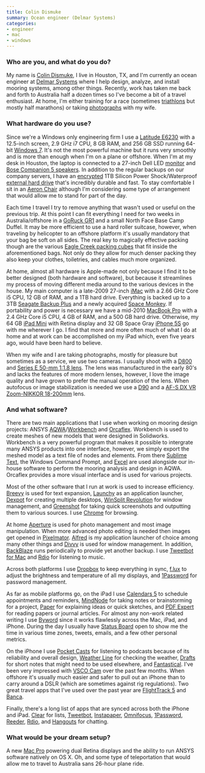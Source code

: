 ```yaml
---
title: Colin Dismuke
summary: Ocean engineer (Delmar Systems)
categories:
- engineer
- mac
- windows
---
```


### Who are you, and what do you do?

My name is [Colin Dismuke](http://www.cpdis.com/ "Colin's website."), I live in Houston, TX, and I'm currently an ocean engineer at [Delmar Systems](https://web-server-1.delmarus.com/Engineering/index.html "The Delmar Systems website.") where I help design, analyze, and install mooring systems, among other things. Recently, work has taken me back and forth to Australia half a dozen times so I've become a bit of a travel enthusiast. At home, I'm either training for a race (sometimes [triathlons](http://www.flickr.com/photos/cpdis/sets/72157637473975913/ "Colin's NYC Ironman photoset.") but mostly half marathons) or taking [photographs](http://www.flickr.com/photos/cpdis "Colin's Flickr account.") with my wife.

### What hardware do you use?

Since we're a Windows only engineering firm I use a [Latitude E6230][latitude-e6230] with a 12.5-inch screen, 2.9 GHz i7 CPU, 8 GB RAM, and 256 GB SSD running 64-bit [Windows 7][windows-7]. It's not the most powerful machine but it runs very smoothly and is more than enough when I'm on a plane or offshore. When I'm at my desk in Houston, the laptop is connected to a 27-inch Dell LED [monitor][ultrasharp-u2713hm] and [Bose Companion 5 speakers][companion-5]. In addition to the regular backups on our company servers, I have an [encrypted][truecrypt] 1TB Silicon Power Shock/Waterproof [external hard drive][armor-a80] that's incredibly durable and fast. To stay comfortable I sit in an [Aeron Chair][aeron] although I'm considering some type of arrangement that would allow me to stand for part of the day.

Each time I travel I try to remove anything that wasn't used or useful on the previous trip. At this point I can fit everything I need for two weeks in Australia/offshore in a [GoRuck GR1][gr1] and a small North Face Base Camp Duffel. It may be more efficient to use a hard roller suitcase, however, when traveling by helicopter to an offshore platform it's usually mandatory that your bag be soft on all sides. The real key to magically effective packing though are the various [Eagle Creek packing cubes][pack-it-half-cube] that fit inside the aforementioned bags. Not only do they allow for much denser packing they also keep your clothes, toiletries, and cables much more organized.

At home, almost all hardware is Apple-made not only because I find it to be better designed (both hardware and software), but because it streamlines my process of moving different media around to the various devices in the house. My main computer is a late-2009 27-inch [iMac][] with a 2.66 GHz Core i5 CPU, 12 GB of RAM, and a 1TB hard drive. Everything is backed up to a 3TB [Seagate Backup Plus][backup-plus] and a newly acquired [Space Monkey][space-monkey]. If portability and power is necessary we have a mid-2010 [MacBook Pro][macbook-pro] with a 2.4 GHz Core i5 CPU, 4 GB of RAM, and a 500 GB hard drive. Otherwise, my 64 GB [iPad Mini][ipad-mini-2] with Retina display and 32 GB Space Gray [iPhone 5S][iphone-5s] go with me wherever I go. I find that more and more often much of what I do at home and at work can be accomplished on my iPad which, even five years ago, would have been hard to believe.

When my wife and I are taking photographs, mostly for pleasure but sometimes as a service, we use two cameras. I usually shoot with a [D800][] and [Series E 50-mm 1:1.8 lens][50mm-f1.8-series-e]. The lens was manufactured in the early 80's and lacks the features of more modern lenses, however, I love the image quality and have grown to prefer the manual operation of the lens. When autofocus or image stabilization is needed we use a [D90][] and a [AF-S DX VR Zoom-NIKKOR 18-200mm][af-s-dx-vr-zoom-nikkor-18-200mm-f3.5-5.6g-if-ed] lens.

### And what software?

There are two main applications that I use when working on mooring design projects: ANSYS [AQWA][]/[Workbench][] and [Orcaflex][]. Workbench is used to create meshes of new models that were designed in Solidworks. Workbench is a very powerful program that makes it possible to intergrate many ANSYS products into one interface, however, we simply export the meshed model as a text file of nodes and elements. From there [Sublime Text][sublime-text], the Windows Command Prompt, and [Excel][] are used alongside our in-house software to perform the mooring analysis and design in AQWA. Orcaflex provides a more visual interface and is used for various projects.

Most of the other software that I run at work is used to increase efficiency. [Breevy][] is used for text expansion, [Launchy][] as an application launcher, [Dexpot][] for creating multiple desktops, [WinSplit Revolution][winsplit-revolution] for window management, and [Greenshot][] for taking quick screenshots and outputting them to various sources. I use [Chrome][] for browsing.

At home [Aperture][] is used for photo management and most image manipulation. When more advanced photo editing is needed then images get opened in [Pixelmator][]. [Alfred][] is my application launcher of choice among many other things and [Divvy][] is used for window management. In addition, [BackBlaze][] runs periodically to provide yet another backup. I use [Tweetbot for Mac][tweetbot] and [Rdio][] for listening to music.

Across both platforms I use [Dropbox][] to keep everything in sync, [f.lux][] to adjust the brightness and temperature of all my displays, and [1Password][] for password management.

As far as mobile platforms go, on the iPad I use [Calendars 5][calendars-ios] to schedule appointments and reminders, [MindNode][mindnode-ios] for taking notes or brainstorming for a project, [Paper][paper-ios] for explaining ideas or quick sketches, and [PDF Expert][pdf-export-ios] for reading papers or journal articles. For almost any non-work related writing I use [Byword][byword-ios] since it works flawlessly across the Mac, iPad, and iPhone. During the day I usually have [Status Board][status-board-ios] open to show me the time in various time zones, tweets, emails, and a few other personal metrics.

On the iPhone I use [Pocket Casts][pocket-casts-ios] for listening to podcasts because of its reliability and overall design, [Weather Line][weather-line-ios] for checking the weather, [Drafts][drafts-ios] for short notes that might need to be used elsewhere, and [Fantastical][fantastical-ios]. I've been very impressed with [VSCO Cam][vsco-cam-ios] over the past few months. When offshore it's usually much easier and safer to pull out an iPhone than to carry around a DSLR (which are sometimes against rig regulations). Two great travel apps that I've used over the past year are [FlightTrack 5][flighttrack-ios] and [Banca][banca-ios].

Finally, there's a long list of apps that are synced across both the iPhone and iPad. [Clear][] for lists, [Tweetbot][tweetbot-ios], [Instapaper][instapaper-ios], [Omnifocus][omnifocus-ios], [1Password][1password-ios], [Reeder][reeder-ios], [Rdio][rdio-ios], and [Hangouts][google-hangouts-ios] for chatting.

### What would be your dream setup?

A new [Mac Pro][mac-pro] powering dual Retina displays and the ability to run ANSYS software natively on OS X. Oh, and some type of teleportation that would allow me to travel to Australia sans 26-hour plane ride.

[50mm-f1.8-series-e]: http://www.kenrockwell.com/nikon/50f18E.htm "A camera lens."
[aeron]: https://www.hermanmiller.com/products/seating/office-chairs/aeron-chairs/ "A work chair."
[af-s-dx-vr-zoom-nikkor-18-200mm-f3.5-5.6g-if-ed]: http://www.nikonusa.com/en/nikon-products/product/camera-lenses/af-s-dx-vr-zoom-nikkor-18-200mm-f%252f3.5-5.6g-if-ed.html "A zoom lens."
[armor-a80]: https://www.amazon.com/Silicon-Power-2-5-Inch-Military-SP010TBPHDA80S3B/dp/B005EWTL7C "A rugged external disk drive."
[backup-plus]: https://www.amazon.com/Seagate-Backup-Desktop-External-STCA3000101/dp/B00829THQE "An external disk drive."
[companion-5]: https://www.amazon.com/Bose-Companion-Multimedia-Speaker-System/dp/B000IE8Z4Q "Three-piece 5.1 stereo speakers for computers."
[d800]: https://www.amazon.com/Nikon-FX-Format-Digital-Camera-MODEL/dp/B0076AYNXM "A 36.3 megapixel DSLR."
[d90]: https://www.nikonusa.com/en/Nikon-Products/Product-Archive/Digital-SLR-Cameras/D90.html "A 12.3 megapixel digital SLR camera."
[gr1]: https://www.goruck.com/en/gr1 "A rucksack."
[imac]: https://www.apple.com/imac/ "An all-in-one computer."
[ipad-mini-2]: https://en.wikipedia.org/wiki/IPad_Mini_(2nd_generation) "A 7.9 inch tablet device with a Retina screen."
[iphone-5s]: https://en.wikipedia.org/wiki/IPhone_5S "A smartphone."
[latitude-e6230]: https://www.amazon.com/Dell-Latitude-i7-3520M-Backlit-Keyboard/dp/B00B8TO4CW "A 12.5 inch PC laptop."
[mac-pro]: https://www.apple.com/mac-pro/ "The Intel-based Mac tower computer."
[macbook-pro]: https://www.apple.com/macbook-pro/ "A laptop."
[pack-it-half-cube]: https://shop.eaglecreek.com/packit-half-cube/d/1080_c_21 "A packing bag."
[space-monkey]: https://www.spacemonkey.com/ "A backup device and service."
[ultrasharp-u2713hm]: http://accessories.ap.dell.com/sna/productdetail.aspx?c=au&cs=audhs1&l=en&redirect=1&s=dhs&sku=210-40773 "A 27 inch LCD monitor"
[1password-ios]: https://itunes.apple.com/us/app/1password-password-manager/id568903335 "Password storage software for the iPhone."
[1password]: https://1password.com "Password management software for Mac OS X."
[alfred]: https://www.alfredapp.com/ "A launcher app for the Mac."
[aperture]: https://en.wikipedia.org/wiki/Aperture_(software) "Photo editing and management software for Mac OS X."
[aqwa]: http://easc.ansys.com/Products/Other+Products/ANSYS+AQWA "Marine/offshore structure analysis software."
[backblaze]: https://www.backblaze.com/cloud-backup.html "Online backup."
[banca-ios]: https://itunes.apple.com/us/app/banca-all-currency-converter/id431528245 "A currency conversion app."
[breevy]: http://www.16software.com/breevy/ "Windows software for expanding text shortcuts."
[byword-ios]: https://itunes.apple.com/us/app/byword/id482063361 "A Markdown text editor app."
[calendars-ios]: https://readdle.com/products/calendars5/ "A calendar app."
[chrome]: https://www.google.com/intl/en/chrome/browser/ "A WebKit-based browser, where each tab runs in its own thread."
[clear]: https://realmacsoftware.com/clear/ "A to do list app for the Mac and iOS."
[dexpot]: https://dexpot.de/ "Virtual desktop software for Windows."
[divvy]: https://mizage.com/divvy/ "Window management and arrangement for Mac OS X."
[drafts-ios]: https://agiletortoise.com/drafts/ "A note taking app."
[dropbox]: https://www.dropbox.com/ "Online syncing and storage."
[excel]: https://products.office.com/en-us/excel "A spreadsheet application."
[f.lux]: https://justgetflux.com/ "A tool to make the colour of your screen adapt to the current time of day."
[fantastical-ios]: https://flexibits.com/fantastical-iphone "An alternative calendar app."
[flighttrack-ios]: https://itunes.apple.com/us/app/flighttrack-5/id716913565 "A flight tracking app."
[google-hangouts-ios]: https://itunes.apple.com/us/app/hangouts/id643496868 "An app for the chat service."
[greenshot]: https://getgreenshot.org/ "Screen capture software for Windows."
[instapaper-ios]: https://www.instapaper.com/iphone "An iPhone app for reading Instapaper saved pages."
[launchy]: http://www.launchy.net "A launcher for Windows."
[mindnode-ios]: https://itunes.apple.com/us/app/mindnode/id312220102 "A mind mapping app."
[omnifocus-ios]: https://itunes.apple.com/us/app/omnifocus-2-for-iphone/id690305341 "Task management for the iPhone."
[orcaflex]: https://www.orcina.com/SoftwareProducts/OrcaFlex/index.php "Offshore marine systems analysis software."
[paper-ios]: https://www.fiftythree.com/paper "A notebook/drawing app."
[pdf-export-ios]: https://readdle.com/products/pdfexpert5/ "A PDF viewer/editor app."
[pixelmator]: https://www.pixelmator.com/mac/ "An image editor for the Mac."
[pocket-casts-ios]: https://itunes.apple.com/app/pocket-casts/id414834813 "A podcast app."
[rdio-ios]: https://itunes.apple.com/us/app/rdio/id335060889 "An Rdio client for iOS."
[rdio]: http://www.rdio.com/home/en-us/ "A music streaming service."
[reeder-ios]: http://reederapp.com/ios/ "A Google Reader client for iOS."
[status-board-ios]: https://panic.com/statusboard/ "A customisable dashboard app."
[sublime-text]: http://www.sublimetext.com/ "A coder's text editor."
[truecrypt]: http://truecrypt.sourceforge.net/ "Encryption software."
[tweetbot-ios]: https://tapbots.com/tweetbot/ "A Twitter client for iOS."
[tweetbot]: https://tapbots.com/tweetbot/mac/ "A Twitter client for the Mac."
[vsco-cam-ios]: https://itunes.apple.com/app/vsco-cam/id588013838 "A camera app."
[weather-line-ios]: http://weatherlineapp.com/ "A weather app."
[windows-7]: https://en.wikipedia.org/wiki/Windows_7 "An operating system."
[winsplit-revolution]: https://alternativeto.net/software/winsplit-revolution/ "Windows software for window management."
[workbench]: https://www.ansys.com/Products/Platform/ "Engineering simulation software."
